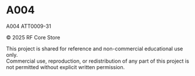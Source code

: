 # A004
A004 ATT0009-31

© 2025 RF Core Store

This project is shared for reference and non-commercial educational use only.  
Commercial use, reproduction, or redistribution of any part of this project is not permitted without explicit written permission.
